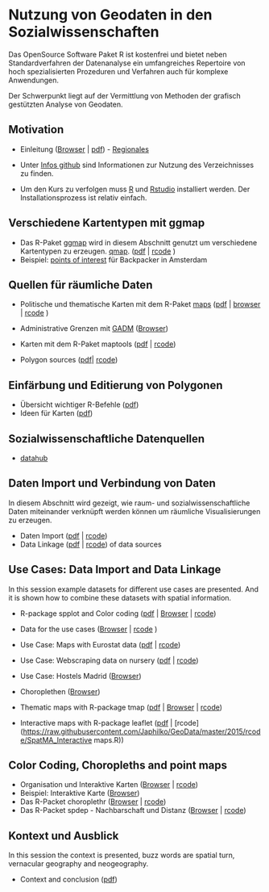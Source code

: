 Nutzung von Geodaten in den Sozialwissenschaften
====================

Das OpenSource Software Paket R ist kostenfrei und bietet neben Standardverfahren der Datenanalyse ein umfangreiches Repertoire von hoch spezialisierten Prozeduren und Verfahren auch für komplexe Anwendungen.

Der Schwerpunkt liegt auf der Vermittlung von Methoden der grafisch gestützten Analyse von Geodaten. 


Motivation
---------------------

- Einleitung ([Browser](https://github.com/Japhilko/GeoData/blob/master/2016/slides/Einleitung.Rmd) |
[pdf](https://github.com/Japhilko/GeoData/blob/master/2015/slides/Introduction.pdf)) - [Regionales](http://rpubs.com/Japhilko82/OpenStreetMap_Mannheim)

- Unter [Infos github](https://github.com/Japhilko/GeoData/blob/master/2015/slides/github.md) sind Informationen zur Nutzung des  Verzeichnisses zu finden.

- Um den Kurs zu verfolgen muss [R](https://cran.uni-muenster.de/) und [Rstudio](https://www.rstudio.com/products/rstudio/download/) installiert werden. Der Installationsprozess ist relativ einfach. 

Verschiedene Kartentypen mit ggmap
---------------------

- Das R-Paket [ggmap](http://journal.r-project.org/archive/2013-1/kahle-wickham.pdf) wird in diesem Abschnitt genutzt um verschiedene Kartentypen zu erzeugen.  [qmap](http://www.inside-r.org/packages/cran/ggmap/docs/qmap).
([pdf](https://github.com/Japhilko/GeoData/raw/master/2015/slides/MapTypes.pdf) | [rcode](https://raw.githubusercontent.com/Japhilko/GeoData/master/2015/rcode/SpatMA_ggmap.R) )
- Beispiel: [points of interest](https://rpossib.wordpress.com/2015/09/15/points-of-interest-for-backpackers/) für Backpacker in Amsterdam


Quellen für räumliche Daten
---------------------

 

- Politische und thematische Karten mit dem R-Paket [maps](https://cran.r-project.org/web/packages/maps/index.html) ([pdf](https://github.com/Japhilko/GeoData/blob/master/2015/slides/C_maps.pdf) | [browser](https://rpossib.wordpress.com/2015/09/18/political-maps-with-r/) | [rcode](https://raw.githubusercontent.com/Japhilko/GeoData/master/2015/rcode/SpatMA_maps.R) )



- Administrative Grenzen mit [GADM](http://www.gadm.org/) 
([Browser](https://github.com/Japhilko/GeoData/blob/master/2016/slides/KartenErstellen.Rmd))

- Karten mit dem R-Paket maptools ([pdf](https://github.com/Japhilko/GeoData/blob/master/2015/slides/D_maptools.pdf) 
| [rcode](https://raw.githubusercontent.com/Japhilko/GeoData/master/2015/rcode/SpatMA_maptools.R))


- Polygon sources ([pdf](https://github.com/Japhilko/GeoData/blob/master/2015/slides/PolygonSources.pdf)| [rcode](https://raw.githubusercontent.com/Japhilko/GeoData/master/2015/rcode/SpatMA_polygonSources.R))


Einfärbung und Editierung von Polygonen
---------------------

- Übersicht wichtiger R-Befehle ([pdf](https://github.com/Japhilko/GeoData/blob/master/2015/slides/RcommandsRecap.pdf))
- Ideen für Karten ([pdf](https://github.com/Japhilko/GeoData/blob/master/2015/slides/MapIdeas.pdf))

Sozialwissenschaftliche Datenquellen
---------------------

- [datahub](https://datahub.io/de/)

Daten Import und Verbindung von Daten
---------------------
In diesem Abschnitt wird gezeigt, wie raum- und sozialwissenschaftliche Daten miteinander verknüpft werden können um räumliche Visualisierungen zu erzeugen. 

- Daten Import ([pdf](https://github.com/Japhilko/GeoData/blob/master/2015/slides/dataImport.pdf) | [rcode](https://raw.githubusercontent.com/Japhilko/GeoData/master/2015/rcode/SpatMA_dataImport.R)) 
- Data Linkage ([pdf](https://github.com/Japhilko/GeoData/blob/master/2015/slides/Matching.pdf) | [rcode](https://raw.githubusercontent.com/Japhilko/GeoData/master/2015/rcode/SpatMA_Matching.R))
of data sources


Use Cases: Data Import and Data Linkage
---------------------
In this session example datasets for different use cases are presented. And it is shown how to combine these datasets with spatial information.


- R-package spplot and Color coding ([pdf](https://github.com/Japhilko/GeoData/blob/master/2015/slides/E_spplot.pdf)  | [Browser](https://github.com/Japhilko/GeoData/blob/master/workshops/E_spplot.md) | 
[rcode](https://raw.githubusercontent.com/Japhilko/GeoData/master/2015/rcode/SpatMA_spplot.R))
- Data for the use cases ([Browser](https://github.com/Japhilko/GeoData/blob/master/workshops/Course6.md) | 
[rcode](https://raw.githubusercontent.com/Japhilko/GeoData/master/2015/rcode/SpatMA_DataUseCases.R)
)
- Use Case: Maps with Eurostat data ([pdf](https://github.com/Japhilko/GeoData/blob/master/2015/slides/eurostatMapsR.pdf) | [rcode](https://raw.githubusercontent.com/Japhilko/GeoData/master/2015/rcode/SpatMA_EurostatMaps.R))
- Use Case: Webscraping data on nursery ([pdf](https://github.com/Japhilko/GeoData/blob/master/2015/slides/WebScraping.pdf) | [rcode](https://raw.githubusercontent.com/Japhilko/GeoData/master/2015/rcode/SpatMA_WebScraping.R))
- Use Case: Hostels Madrid ([Browser](https://github.com/Japhilko/GeoData/blob/master/workshops/Madrid_hostels.md))


- Choroplethen 
 ([Browser](https://github.com/Japhilko/GeoData/blob/master/2016/slides/Choroplethen.Rmd))
- Thematic maps with R-package tmap ([pdf](https://github.com/Japhilko/GeoData/blob/master/2015/slides/F_tmap.pdf) |
[Browser](https://github.com/Japhilko/GeoData/blob/master/workshops/F_tmap.md) | 
[rcode](https://raw.githubusercontent.com/Japhilko/GeoData/master/2015/rcode/SpatMA_tmap.R))
- Interactive maps with R-package leaflet 
([pdf](https://github.com/Japhilko/GeoData/blob/master/2015/slides/Interactive_maps.pdf) |
[rcode](https://raw.githubusercontent.com/Japhilko/GeoData/master/2015/rcode/SpatMA_Interactive maps.R))

Color Coding, Choropleths and point maps
---------------------

- Organisation und Interaktive Karten ([Browser](https://github.com/Japhilko/GeoData/blob/master/2016/slides/PresentingResults.Rmd)
| [rcode](https://raw.githubusercontent.com/Japhilko/GeoData/master/2015/rcode/SpatMA_PrepPresentation.R))
- Beispiel: Interaktive Karte ([Browser](http://rpubs.com/Japhilko82/Campsites))
- Das R-Packet  choroplethr ([Browser](https://github.com/Japhilko/GeoData/blob/master/workshops/G_Choroplethr.md) | 
[rcode](https://raw.githubusercontent.com/Japhilko/GeoData/master/2015/rcode/SpatMA_Choroplethr.R))
- Das R-Packet spdep - Nachbarschaft und Distanz ([Browser](https://github.com/Japhilko/GeoData/blob/master/2015/slides/K_spdep.md) |
[rcode](https://raw.githubusercontent.com/Japhilko/GeoData/master/2015/rcode/SpatMA_spdep.R))


Kontext und Ausblick
---------------------
In this session the context is presented, buzz words are spatial turn, vernacular geography and neogeography.

- Context and conclusion ([pdf](https://github.com/Japhilko/GeoData/blob/master/2015/slides/SpatialMA_Course11.pdf))
